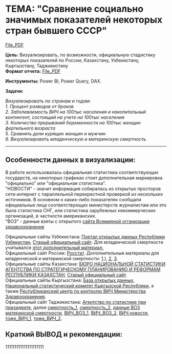 # **ТЕМА: "Сравнение социально значимых показателей некоторых стран бывшего СССР"**
[File_PDF](https://github.com/IGOR-M97/Portfolio/blob/main/Example_PowerBI/%D0%A1%D1%80%D0%B0%D0%B2%D0%BD%D0%B5%D0%BD%D0%B8%D0%B5%20%D1%81%D0%BE%D1%86%D0%B8%D0%B0%D0%BB%D1%8C%D0%BD%D0%BE%20%D0%B7%D0%BD%D0%B0%D1%87%D0%B8%D0%BC%D1%8B%D1%85%20%D0%BF%D0%BE%D0%BA%D0%B0%D0%B7%D0%B0%D1%82%D0%B5%D0%BB%D0%B5%D0%B9%20%D0%BD%D0%B5%D0%BA%D0%BE%D1%82%D0%BE%D1%80%D1%8B%D1%85%20%D1%81%D1%82%D1%80%D0%B0%D0%BD%20%D0%B1%D1%8B%D0%B2%D1%88%D0%B5%D0%B3%D0%BE%20%D0%A1%D0%A1%D0%A1%D0%A0.pdf)  

**Цель:** Визуализировать, по возможности, официальную стадистику некоторых показателей по России, Казахстану, Узбекистану, Кыргызстану, Таджикистану  
**Формат отчета:** [File_PDF](https://github.com/IGOR-M97/Portfolio/blob/main/Example_PowerBI/%D0%A1%D1%80%D0%B0%D0%B2%D0%BD%D0%B5%D0%BD%D0%B8%D0%B5%20%D1%81%D0%BE%D1%86%D0%B8%D0%B0%D0%BB%D1%8C%D0%BD%D0%BE%20%D0%B7%D0%BD%D0%B0%D1%87%D0%B8%D0%BC%D1%8B%D1%85%20%D0%BF%D0%BE%D0%BA%D0%B0%D0%B7%D0%B0%D1%82%D0%B5%D0%BB%D0%B5%D0%B9%20%D0%BD%D0%B5%D0%BA%D0%BE%D1%82%D0%BE%D1%80%D1%8B%D1%85%20%D1%81%D1%82%D1%80%D0%B0%D0%BD%20%D0%B1%D1%8B%D0%B2%D1%88%D0%B5%D0%B3%D0%BE%20%D0%A1%D0%A1%D0%A1%D0%A0.pdf)
  
**Инструменты:** Power BI, Power Query, DAX.

**Задачи:**
    
   *Визуализировать по странам и годам:   
    1. Процент разводов от браков  
    2. Заболеваемость ВИЧ на 100тыс населения и накопительный контингент, состоящий на учете на 100тыс населения  
    3. Количество прерываний беременности на 100тыс женщин фертильного возраста  
    5. Сравнить доли курящих женщин и мужчин  
    6. Визуализировать младенческую и материнскую смертность*

***
## **Особенности данных в визуализации:**
В работе использовалась официальная статистика соответствующих государств, на некоторых графиках стоит дополнительная маркировка "официально" или "официальная статистика".  
"НОВОСТИ" - значит информация собиралась из открытых просторов сети интернет с параллельной перекрестной проверкой из нескольких источников. В основном о каких-либо показателях сообщали официальные лица соответствующих министерств журналистам или это была статистика СНГ, или статистика зарубежных некоммерческих организаций, в частности американских.  
"ВОЗ" - данные взяты с открытого [сайта Всемирной огганизации здравоохранения](https://gateway.euro.who.int/ru/indicators/epw_22-tobacco-use-prevalence-females/#id=36863)  

Официальные сайты Узбекистана: [Портал открытых данных Республики Узбекистан](https://data.egov.uz/), [Старый официальный сайт](https://olddata.gov.uz/). Для младенческой смертности учитывался [этот дополнительный материал.](https://mics-surveys-prod.s3.amazonaws.com/MICS6/Europe%20and%20Central%20Asia/Uzbekistan/2021-2022/Snapshots/Uzbekistan%202021-22%20MICS%20Statistical%20Snapshots_Russian%20%5B2023-02-23%5D.pdf)  
Официальный сайт России: [Росстат](https://rosstat.gov.ru/folder/10705). Дополнительные материалы для младенческой и материнской смертности: [1](https://www.demoscope.ru/weekly/2023/01001/barom05.php#:~:text=%D0%A1%D0%BF%D0%B0%D0%B4%20%D0%BD%D0%B0%D1%87%D0%B0%D0%BB%D1%81%D1%8F%20%D1%82%D0%BE%D0%BB%D1%8C%D0%BA%D0%BE%20%D0%B2%202022,%D0%BD%D0%B0%20100%20%D1%82%D1%8B%D1%81%D1%8F%D1%87%20%D1%80%D0%BE%D0%B4%D0%B8%D0%B2%D1%88%D0%B8%D1%85%D1%81%D1%8F%20%D0%B6%D0%B8%D0%B2%D1%8B%D0%BC%D0%B8).), [2](https://journals.eco-vector.com/pediatr/article/view/6691/5334), [3](https://gpmu.org/news/news3029).  
Официальные сайты Казахстана: [БЮРО НАЦИОНАЛЬНОЙ СТАТИСТИКИ
АГЕНТСТВА ПО СТРАТЕГИЧЕСКОМУ ПЛАНИРОВАНИЮ И РЕФОРМАМ РЕСПУБЛИКИ КАЗАХСТАН](https://stat.gov.kz/), [Старый официальный сайт](https://old.stat.gov.kz/).  
Официальные сайты Кыргызстана: [База открытых данных](https://data.gov.kg/ru/dataset), [Национальный статистический комитет Кыргызской Республики](https://www.stat.kg/ru/opendata/), а также [Республиканский центр по контролю ВИЧ Министерства Здравоохранения](https://aidscenter.kg/statistika/?lang=ru#).    
Официальный сайт Таджикистана: [Агентство по статистике при призиденте](https://www.stat.tj/ru/database-socio-demographic-sector), далее [смертность_1](
https://www.adb.org/ru/news/adb-grant-improve-maternal-and-child-health-care-tajikistan), [смертность_2](https://www.asiaplustj.info/ru/news/centralasia/20190119/kogda-to-za-nimi-priletali-samoleti), [данные ВОЗ материнской смертности](https://data.who.int/ru/indicators/i/AC597B1), [ВИЧ_ВОЗ_1](https://gateway.euro.who.int/ru/indicators/hfa_349-2190-rate-of-new-hiv-diagnoses-per-100-000/#id=19925), [ВИЧ_ВОЗ_2](https://data.who.int/ru/indicators/i/77D059C), [ВИЧ новости](https://vecherka.tj/archives/55022), [тоже_ВИЧ_1](https://www.unaids.org/sites/default/files/country/documents/TJK_narrative_report_2014.pdf), [тоже_ВИЧ_2](https://unaids-test.unaids.org/sites/default/files/unaids/contentassets/documents/data-and-analysis/tools/nasa/20140707/tajikistan_2010-2011_ru.pdf).  

## **Краткий ВЫВОД и рекомендации:**

111111111111111111111
